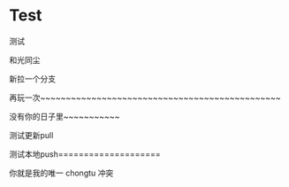 ﻿# Test
测试

和光同尘

新拉一个分支

再玩一次~~~~~~~~~~~~~~~~~~~~~~~~~~~~~~~~~~~~~~~~~~~~~~~

没有你的日子里~~~~~~~~~~~

测试更新pull

测试本地push====================

你就是我的唯一
chongtu
冲突
